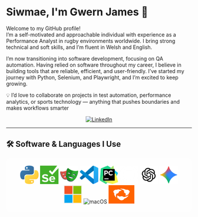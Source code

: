 # Siwmae, I'm Gwern James 🏴󠁧󠁢󠁷󠁬󠁳󠁿

Welcome to my GitHub profile!  
I’m a self-motivated and approachable individual with experience as a Performance Analyst in rugby environments worldwide. I bring strong technical and soft skills, and I’m fluent in Welsh and English.

I’m now transitioning into software development, focusing on QA automation. Having relied on software throughout my career, I believe in building tools that are reliable, efficient, and user-friendly.
I’ve started my journey with Python, Selenium, and Playwright, and I’m excited to keep growing.

💡 I’d love to collaborate on projects in test automation, performance analytics, or sports technology — anything that pushes boundaries and makes workflows smarter

<p align="center">
  <a href="https://www.linkedin.com/in/gwernjames/" target="_blank">
    <img src="https://img.shields.io/badge/LinkedIn-%230077B5.svg?&style=for-the-badge&logo=linkedin&logoColor=white" alt="LinkedIn"/>
  </a>
</p>

---

## 🛠️ Software & Languages I Use

<div align="center" style="background-color: rgba(255,255,255,0.4); padding: 20px; border-radius: 12px; display: inline-block;">

  <!-- Python -->
  <img src="assets/logos/python.png" alt="Python" width="50" height="50"/>
  
  <!-- Selenium (white) -->
  <img src="assets/logos/selenium.png" alt="Selenium" width="50" height="50"/>
  
  <!-- Playwright -->
  <img src="assets/logos/playwright.png" alt="Playwright" width="50" height="50"/>
  
  <!-- VS Code -->
  <img src="assets/logos/vscode.png" alt="VS Code" width="50" height="50"/>
  
  <!-- PyCharm -->
  <img src="assets/logos/pycharm.png" alt="PyCharm" width="50" height="50"/>
  
  <!-- GitHub (light gray) -->
  <img src="assets/logos/github.png" alt="GitHub" width="50" height="50"/>
  
  <!-- ChatGPT (white) -->
  <img src="assets/logos/chatgpt-white.png" alt="ChatGPT" width="50" height="50"/>
  
  <!-- Gemini (colorful) -->
  <img src="assets/logos/gemini-color.png" alt="Gemini" width="50" height="50"/>
  
  <!-- Microsoft -->
  <img src="assets/logos/microsoft.png" alt="Microsoft" width="50" height="50"/>
  
  <!-- macOS (white) -->
  <img src="assets/logos/macos-white.png" alt="macOS" width="50" height="50"/>
  
  <!-- Hudl -->
  <img src="assets/logos/hudl.png" alt="Hudl" width="70" height="50"/>

</div>
